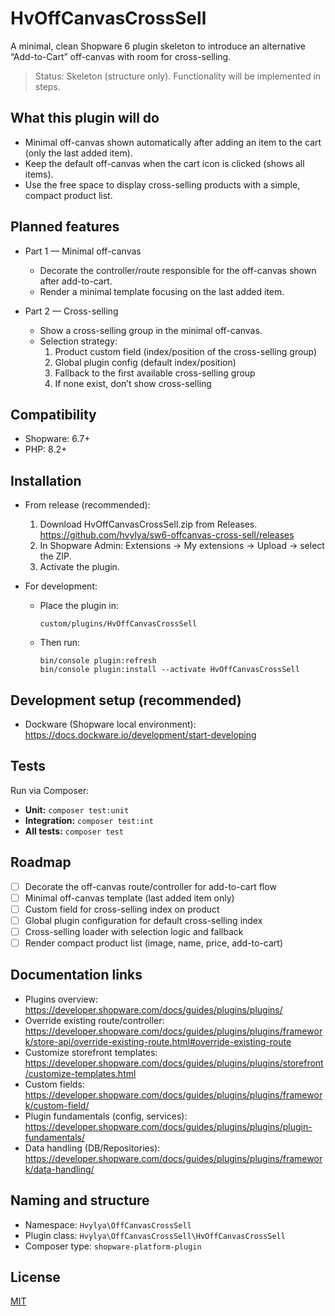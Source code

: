 # HvOffCanvasCrossSell

A minimal, clean Shopware 6 plugin skeleton to introduce an alternative “Add-to-Cart” off-canvas with room for cross-selling.

> Status: Skeleton (structure only). Functionality will be implemented in steps.

## What this plugin will do
- Minimal off-canvas shown automatically after adding an item to the cart (only the last added item).
- Keep the default off-canvas when the cart icon is clicked (shows all items).
- Use the free space to display cross-selling products with a simple, compact product list.

## Planned features
- Part 1 — Minimal off-canvas
    - Decorate the controller/route responsible for the off-canvas shown after add-to-cart.
    - Render a minimal template focusing on the last added item.

- Part 2 — Cross-selling
    - Show a cross-selling group in the minimal off-canvas.
    - Selection strategy:
        1) Product custom field (index/position of the cross-selling group)
        2) Global plugin config (default index/position)
        3) Fallback to the first available cross-selling group
        4) If none exist, don’t show cross-selling

## Compatibility
- Shopware: 6.7+
- PHP: 8.2+

## Installation
- From release (recommended):
    1. Download HvOffCanvasCrossSell.zip from Releases.
       https://github.com/hvylya/sw6-offcanvas-cross-sell/releases
    2. In Shopware Admin: Extensions → My extensions → Upload → select the ZIP.
    3. Activate the plugin.

- For development:
    - Place the plugin in:
      ```
      custom/plugins/HvOffCanvasCrossSell
      ```
    - Then run:
      ```
      bin/console plugin:refresh
      bin/console plugin:install --activate HvOffCanvasCrossSell
      ```

## Development setup (recommended)
- Dockware (Shopware local environment):
  https://docs.dockware.io/development/start-developing

## Tests
Run via Composer:

- **Unit:** `composer test:unit`
- **Integration:** `composer test:int`
- **All tests:** `composer test`

## Roadmap
- [ ] Decorate the off-canvas route/controller for add-to-cart flow
- [ ] Minimal off-canvas template (last added item only)
- [ ] Custom field for cross-selling index on product
- [ ] Global plugin configuration for default cross-selling index
- [ ] Cross-selling loader with selection logic and fallback
- [ ] Render compact product list (image, name, price, add-to-cart)

## Documentation links
- Plugins overview:
  https://developer.shopware.com/docs/guides/plugins/plugins/
- Override existing route/controller:
  https://developer.shopware.com/docs/guides/plugins/plugins/framework/store-api/override-existing-route.html#override-existing-route
- Customize storefront templates:
  https://developer.shopware.com/docs/guides/plugins/plugins/storefront/customize-templates.html
- Custom fields:
  https://developer.shopware.com/docs/guides/plugins/plugins/framework/custom-field/
- Plugin fundamentals (config, services):
  https://developer.shopware.com/docs/guides/plugins/plugins/plugin-fundamentals/
- Data handling (DB/Repositories):
  https://developer.shopware.com/docs/guides/plugins/plugins/framework/data-handling/

## Naming and structure
- Namespace: `Hvylya\OffCanvasCrossSell`
- Plugin class: `Hvylya\OffCanvasCrossSell\HvOffCanvasCrossSell`
- Composer type: `shopware-platform-plugin`

## License
[MIT](LICENSE)

